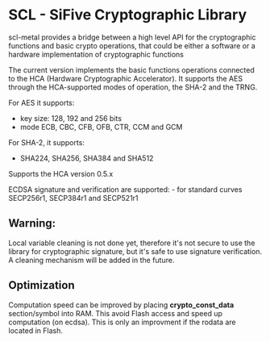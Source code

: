 # SCL - SiFive Cryptographic Library
scl-metal provides a bridge between a high level API for the cryptographic functions and basic crypto operations, that could be either a software or a hardware implementation of cryptographic functions 

The current version implements the basic functions operations connected to the HCA (Hardware Cryptographic Accelerator). It supports the AES through the HCA-supported modes of operation, the SHA-2 and the TRNG.

For AES it supports:

- key size: 128, 192 and 256 bits
- mode ECB, CBC, CFB, OFB, CTR, CCM and GCM

For SHA-2, it supports:

- SHA224, SHA256, SHA384 and SHA512

Supports the HCA version 0.5.x

ECDSA signature and verification are supported:
    - for standard curves SECP256r1, SECP384r1 and SECP521r1

## Warning:
Local variable cleaning is not done yet, therefore it's not secure to use the library for cryptographic signature, but it's safe to use signature verification.
A cleaning mechanism will be added in the future.

## Optimization
Computation speed can be improved by placing **crypto_const_data** section/symbol into RAM. This avoid Flash access and speed up computation (on ecdsa).
This is only an improvment if the rodata are located in Flash.
